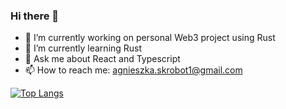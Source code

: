 ### Hi there 👋

- 🔭 I’m currently working on personal Web3 project using Rust
- 🌱 I’m currently learning Rust
- 💬 Ask me about React and Typescript
- 📫 How to reach me: agnieszka.skrobot1@gmail.com

<!--
**agaskrobot/agaskrobot** is a ✨ _special_ ✨ repository because its `README.md` (this file) appears on your GitHub profile.

Here are some ideas to get you started:

- 🔭 I’m currently working on ...
- 🌱 I’m currently learning ...
- 👯 I’m looking to collaborate on ...
- 🤔 I’m looking for help with ...
- 💬 Ask me about ...
- 📫 How to reach me: ...
- 😄 Pronouns: ...
- ⚡ Fun fact: ...
-->


[![Top Langs](https://github-readme-stats.vercel.app/api/top-langs/?username=agaskrobot&theme=tokyonight&size_weight=0&count_weight=1)](https://github.com/agaskrobot)
